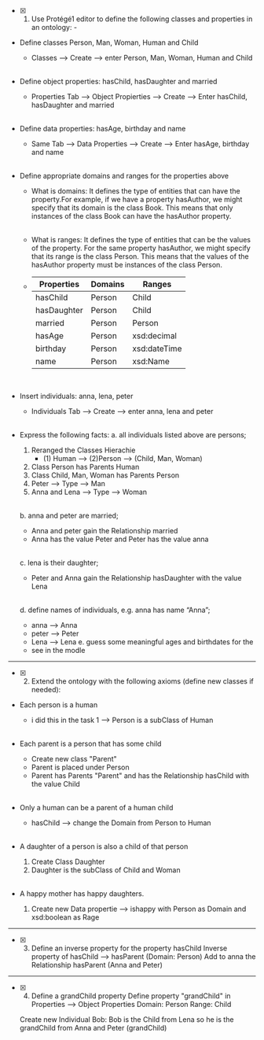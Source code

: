 - [x] 1. Use Protégé1 editor to define the following classes and properties in an ontology: - 

-   Define classes Person, Man, Woman, Human and Child 
    - Classes --> Create --> enter Person, Man, Woman, Human and Child
    <br>

-   Define object properties: hasChild, hasDaughter     and married 
    - Properties Tab --> Object Propierties --> Create --> Enter hasChild, hasDaughter and married
    <br>
-   Define data properties: hasAge, birthday and name 
    -    Same Tab --> Data Properties -->  Create --> Enter hasAge, birthday and name 
    <br>

-   Define appropriate domains and ranges for the properties above 
    -   What is domains: It defines the type of entities that can have the property.For example, if we have a property hasAuthor, we might specify that its domain is the class Book. This means that only instances of the class Book can have the hasAuthor property.
    <br>

    -   What is ranges: It defines the type of entities that can be the values of the property.
    For the same property hasAuthor, we might specify that its range is the class Person. This means that the values of the hasAuthor property must be instances of the class Person.

    -   | Properties | Domains | Ranges  |
        |--------------------|---------|---------|
        | hasChild           | Person  | Child  |
        | hasDaughter        | Person  | Child   |
        | married            | Person  | Person  |
        | hasAge             | Person  | xsd:decimal |
        | birthday           | Person  | xsd:dateTime|
        | name              | Person  | xsd:Name |
        
        <br>

    
-   Insert individuals: anna, lena, peter 
    -   Individuals Tab --> Create --> enter anna, lena and peter
    <br>

-   Express the following facts: 
    a. all individuals listed above are persons; 
    1. Reranged the Classes Hierachie
        -   (1) Human --> (2)Person --> (Child, Man, Woman)
    2. Class Person has Parents Human
    3. Class Child, Man, Woman has Parents Person
    4. Peter --> Type --> Man
    5. Anna and Lena --> Type --> Woman
    <br>
    
    b. anna and peter are married;
    -   Anna and peter gain the Relationship married
    -   Anna has the value Peter and Peter has the value anna
    <br>

    c. lena is their daughter; 
    -   Peter and Anna gain the Relationship hasDaughter with the value Lena
    <br>

     d. define names of individuals, e.g. anna has name “Anna”; 
     -  anna --> Anna
     - peter --> Peter
     - Lena --> Lena
    e. guess some meaningful ages and birthdates for the 
    -   see in the modle


-----------------------------------------------------------


- [x] 2. Extend the ontology with the following axioms (define new classes if needed): 
- Each person is a human
  -  i did this in the task 1 --> Person is a subClass of Human
  <br> 

- Each parent is a person that has some child
    -   Create new class "Parent"
    -   Parent is placed under Person
    -   Parent has Parents "Parent" and has the Relationship hasChild with the value Child
    <br>

- Only a human can be a parent of a human child 
    -   hasChild --> change the Domain from Person to Human
    <br>

- A daughter of a person is also a child of that person 
  1. Create Class Daughter   
  2. Daughter is the subClass of Child and Woman
  <br> 

- A happy mother has happy daughters.
    1. Create new Data propertie --> ishappy with Person as Domain and xsd:boolean as Rage
    


-----------------------------------------------------------

- [x] 3. Define an inverse property for the property hasChild
    Inverse property of hasChild --> hasParent (Domain: Person)
    Add to anna the Relationship hasParent (Anna and Peter)

-----------------------------------------------------------

- [x] 4. Define a grandChild property
    Define property "grandChild" in Properties --> Object Properties 
    Domain: Person
    Range: Child 

    Create new Individual Bob: Bob is the Child from Lena so he is the grandChild from Anna and Peter (grandChild)

